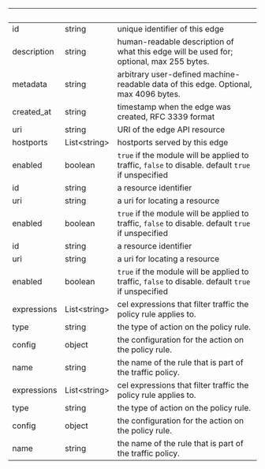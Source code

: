 <!-- Code generated for API Clients. DO NOT EDIT. -->

| &nbsp;      | &nbsp;             | &nbsp;                                                                                             |
| ----------- | ------------------ | -------------------------------------------------------------------------------------------------- |
| id          | string             | unique identifier of this edge                                                                     |
| description | string             | human-readable description of what this edge will be used for; optional, max 255 bytes.            |
| metadata    | string             | arbitrary user-defined machine-readable data of this edge. Optional, max 4096 bytes.               |
| created_at  | string             | timestamp when the edge was created, RFC 3339 format                                               |
| uri         | string             | URI of the edge API resource                                                                       |
| hostports   | List&lt;string&gt; | hostports served by this edge                                                                      |
| enabled     | boolean            | `true` if the module will be applied to traffic, `false` to disable. default `true` if unspecified |
| id          | string             | a resource identifier                                                                              |
| uri         | string             | a uri for locating a resource                                                                      |
| enabled     | boolean            | `true` if the module will be applied to traffic, `false` to disable. default `true` if unspecified |
| id          | string             | a resource identifier                                                                              |
| uri         | string             | a uri for locating a resource                                                                      |
| enabled     | boolean            | `true` if the module will be applied to traffic, `false` to disable. default `true` if unspecified |
| expressions | List&lt;string&gt; | cel expressions that filter traffic the policy rule applies to.                                    |
| type        | string             | the type of action on the policy rule.                                                             |
| config      | object             | the configuration for the action on the policy rule.                                               |
| name        | string             | the name of the rule that is part of the traffic policy.                                           |
| expressions | List&lt;string&gt; | cel expressions that filter traffic the policy rule applies to.                                    |
| type        | string             | the type of action on the policy rule.                                                             |
| config      | object             | the configuration for the action on the policy rule.                                               |
| name        | string             | the name of the rule that is part of the traffic policy.                                           |
